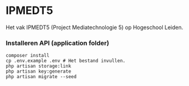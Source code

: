 # IPMEDT5 

Het vak IPMEDT5 (Project Mediatechnologie 5) op Hogeschool Leiden.

### Installeren API (application folder)

```shell
composer install
cp .env.example .env # Het bestand invullen.
php artisan storage:link
php artisan key:generate
php artisan migrate --seed
```